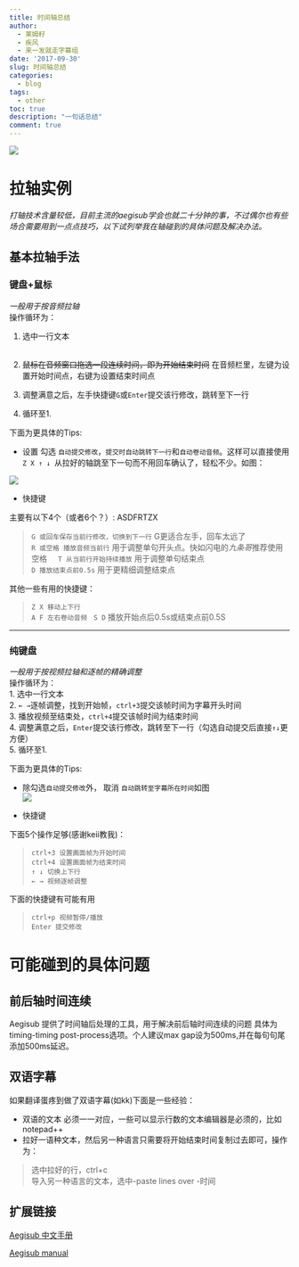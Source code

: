 ```yaml
---
title: 时间轴总结
author: 
  - 莱姆籽
  - 疾风
  - 来一发就走字幕组
date: '2017-09-30'
slug: 时间轴总结
categories:
  - blog
tags:
  - other
toc: true
description: "一句话总结"
comment: true
---
```



![](http://img.appledaily.com.tw//images/twapple_sub/640pix/20121108/MA05/MA05_002.jpg)
# 拉轴实例  
*打轴技术含量较低，目前主流的aegisub学会也就二十分钟的事，不过偶尔也有些场合需要用到一点点技巧，以下试列举我在轴碰到的具体问题及解决办法。*  

## 基本拉轴手法  


### **键盘+鼠标**  
*一般用于按音频拉轴*  
操作循环为：  

1. 选中一行文本  
    
2. ~~鼠标在音频窗口拖选一段连续时间，即为开始结束时间~~ 在音频栏里，左键为设置开始时间点，右键为设置结束时间点
    
3. 调整满意之后，左手快捷键`G`或`Enter`提交该行修改，跳转至下一行  
    
4. 循环至1.

下面为更具体的Tips:  

* 设置 勾选 `自动提交修改`，`提交时自动跳转下一行`和`自动卷动音频`。这样可以直接使用`Z X ↑ ↓ `从拉好的轴跳至下一句而不用回车确认了，轻松不少。如图：  

![](http://i.imgur.com/7EjbU6a.png)

* 快捷键  

主要有以下4个（或者6个？）: ASDFRTZX
>`G 或回车保存当前行修改，切换到下一行` G更适合左手，回车太远了  
>`R 或空格 播放音频当前行`  用于调整单句开头点。快如闪电的*九条哥*推荐使用空格    
>`T 从当前行开始持续播放`  用于调整单句结束点  
>`D 播放结束点前0.5s`    用于更精细调整结束点  

其他一些有用的快捷键：  
>`Z X 移动上下行`  
>`A F 左右卷动音频`  
>`S D` 播放开始点后0.5s或结束点前0.5S


_____________________


### **纯键盘**  
*一般用于按视频拉轴和逐帧的精确调整*  
操作循环为：  
    1. 选中一行文本  
    2. `← →`逐帧调整，找到开始帧，`ctrl+3`提交该帧时间为字幕开头时间  
    3. 播放视频至结束处，`ctrl+4`提交该帧时间为结束时间  
    4. 调整满意之后，`Enter`提交该行修改，跳转至下一行（勾选自动提交后直接`↑↓`更方便）  
    5. 循环至1.   

下面为更具体的Tips:  
* 除勾选`自动提交修改`外， 取消 `自动跳转至字幕所在时间`如图  
![](http://i.imgur.com/17ycj9t.png)  

* 快捷键  

下面5个操作足够(感谢keii教我)：  

>`ctrl+3 设置画面帧为开始时间`  
>`ctrl+4 设置画面帧为结束时间`  
>`↑ ↓ 切换上下行`  
>`← → 视频逐帧调整`  

下面的快捷键有可能有用  

>`ctrl+p 视频暂停/播放`  
>`Enter 提交修改`



# 可能碰到的具体问题

## 前后轴时间连续  
Aegisub 提供了时间轴后处理的工具，用于解决前后轴时间连续的问题
具体为timing-timing post-process选项。个人建议max gap设为500ms,并在每句句尾添加500ms延迟。

## 双语字幕  

如果翻译蛋疼到做了双语字幕(如kk)下面是一些经验：
* 双语的文本 必须一一对应，一些可以显示行数的文本编辑器是必须的，比如notepad++  
* 拉好一语种文本，然后另一种语言只需要将开始结束时间复制过去即可，操作为：   

>选中拉好的行，ctrl+c  
>导入另一种语言的文本，选中-paste lines over -时间  



## 扩展链接  
[Aegisub 中文手册](http://aegi.vmoe.info/docs/3.2/Main_Page/) 

[Aegisub manual](http://docs.aegisub.org/3.2/Main_Page/)


